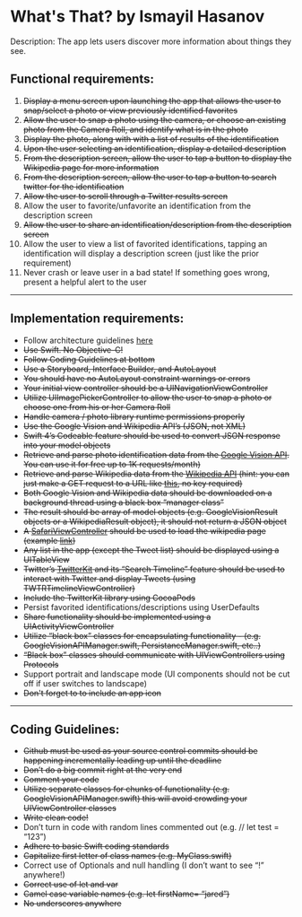 #  What's That? by Ismayil Hasanov

Description: The app lets users discover more information about things they see.

## Functional requirements:
1) ~~Display a menu screen upon launching the app that allows the user to snap/select a photo or view previously identified favorites~~
2) ~~Allow the user to snap a photo using the camera, or choose an existing photo from the Camera Roll, and identify what is in the photo~~
3) ~~Display the photo, along with with a list of results of the identification~~
4) ~~Upon the user selecting an identification, display a detailed description~~
5) ~~From the description screen, allow the user to tap a button to display the Wikipedia page for more information~~
6) ~~From the description screen, allow the user to tap a button to search twitter for the identification~~
7) ~~Allow the user to scroll through a Twitter results screen~~
8) Allow the user to favorite/unfavorite an identification from the description screen
9) ~~Allow the user to share an identification/description from the description screen~~
10) Allow the user to view a list of favorited identifications, tapping an identification will display a description screen (just like the prior requirement)
11) Never crash or leave user in a bad state! If something goes wrong, present a helpful alert to the user
---
## Implementation requirements:
* Follow architecture guidelines [here](https://docs.google.com/drawings/d/1Kc6rPKa9k94aPkwGJZHOgSF776gEFbRDpDvEQeVXceU/edit?usp=sharing)
* ~~Use Swift. No Objective-C!~~
* ~~Follow Coding Guidelines at bottom~~
* ~~Use a Storyboard, Interface Builder, and AutoLayout~~
* ~~You should have no AutoLayout constraint warnings or errors~~
* ~~Your initial view controller should be a UINavigationViewController~~
* ~~Utilize UIImagePickerController to allow the user to snap a photo or choose one from his or her Camera Roll~~
* ~~Handle camera / photo library runtime permissions properly~~
* ~~Use the Google Vision and Wikipedia API’s (JSON, not XML)~~
* ~~Swift 4’s Codeable feature should be used to convert JSON response into your model objects~~
* ~~Retrieve and parse photo identification data from the [Google Vision API](https://cloud.google.com/vision/). You can use it for free up to 1K requests/month)~~
* ~~Retrieve and parse Wikipedia data from the [Wikipedia API](https://www.mediawiki.org/wiki/API:Main_page) (hint: you can just make a GET request to a URL like [this](https://en.wikipedia.org/w/api.php?format=json&action=query&prop=extracts&exintro=&explaintext=&titles=iPhone), no key required)~~
* ~~Both Google Vision and Wikipedia data should be downloaded on a background thread using a black box “manager class”~~
* ~~The result should be array of model objects (e.g. GoogleVisionResult objects or a WikipediaResult object), it should not return a JSON object~~
* ~~A [SafariViewController](https://www.hackingwithswift.com/read/32/3/how-to-use-sfsafariviewcontroller-to-browse-a-web-page) should be used to load the wikipedia page (example [link](https://en.wikipedia.org/?curid=16161443))~~
* ~~Any list in the app (except the Tweet list) should be displayed using a UITableView~~
* ~~Twitter’s [TwitterKit](https://dev.twitter.com/twitterkit/ios/overview) and its “Search Timeline” feature should be used to interact with Twitter and display Tweets (using TWTRTimelineViewController)~~
* ~~Include the TwitterKit library using CocoaPods~~
* Persist favorited identifications/descriptions using UserDefaults
* ~~Share functionality should be implemented using a UIActivityViewController~~
* ~~Utilize “black box” classes for encapsulating functionality - (e.g. GoogleVisionAPIManager.swift, PersistanceManager.swift, etc..)~~
* ~~“Black box” classes should communicate with UIViewControllers using Protocols~~
* Support portrait and landscape mode (UI components should not be cut off if user switches to landscape)
* ~~Don't forget to to include an app icon~~
---
## Coding Guidelines:
* ~~Github must be used as your source control commits should be happening incrementally leading up until the deadline~~
* ~~Don’t do a big commit right at the very end~~
* ~~Comment your code~~
* ~~Utilize separate classes for chunks of functionality (e.g. GoogleVisionAPIManager.swift) this will avoid crowding your UIViewController classes~~
* ~~Write clean code!~~
* Don’t turn in code with random lines commented out (e.g. // let test = “123”)
* ~~Adhere to basic Swift coding standards~~
* ~~Capitalize first letter of class names (e.g. MyClass.swift)~~
* Correct use of Optionals and null handling (I don’t want to see “!” anywhere!)
* ~~Correct use of let and var~~
* ~~Camel case variable names (e.g. let firstName= “jared”)~~
* ~~No underscores anywhere~~
